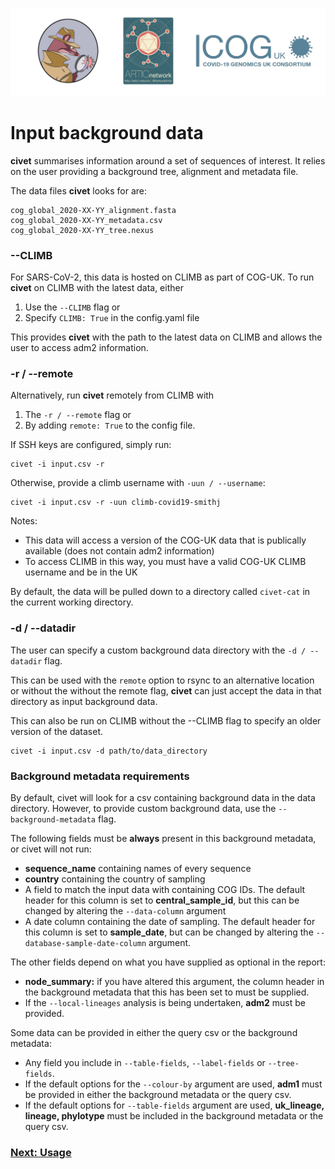 ![](./doc_figures/website_header.png)

# Input background data

<strong>civet</strong> summarises information around a set of sequences of interest. It relies on the user providing a background tree, alignment and metadata file. 

The data files <strong>civet</strong>  looks for are:
```
cog_global_2020-XX-YY_alignment.fasta
cog_global_2020-XX-YY_metadata.csv
cog_global_2020-XX-YY_tree.nexus
```

### --CLIMB

For SARS-CoV-2, this data is hosted on CLIMB as part of COG-UK. To run <strong>civet</strong>  on CLIMB with the latest data, either
1) Use the ``--CLIMB`` flag 
or
2) Specify ``CLIMB: True`` in the config.yaml file 

This provides <strong>civet</strong>  with the path to the latest data on CLIMB and allows the user to access adm2 information. 

### -r / --remote

Alternatively, run <strong>civet</strong>  remotely from CLIMB with 
1) The ``-r / --remote`` flag 
or
2) By adding ``remote: True`` to the config file. 

If SSH keys are configured, simply run:

```
civet -i input.csv -r 
```
Otherwise, provide a climb username with ``-uun / --username``:
```
civet -i input.csv -r -uun climb-covid19-smithj
```

Notes:
- This data will access a version of the COG-UK data that is publically available (does not contain adm2 information)
- To access CLIMB in this way, you must have a valid COG-UK CLIMB username and be in the UK

By default, the data will be pulled down to a directory called ``civet-cat`` in the current working directory. 

### -d / --datadir

The user can specify a custom background data directory with the ``-d / --datadir`` flag. 

This can be used with the `remote` option to rsync to an alternative location or without the without the remote flag, <strong>civet</strong>  can just accept the data in that directory as input background data. 

This can also be run on CLIMB without the --CLIMB flag to specify an older version of the dataset. 

```
civet -i input.csv -d path/to/data_directory 
```


### Background metadata requirements

By default, civet will look for a csv containing background data in the data directory. However, to provide custom background data, use the ``--background-metadata`` flag. 

The following fields must be **always** present in this background metadata, or civet will not run:

- **sequence_name** containing names of every sequence
- **country** containing the country of sampling
- A field to match the input data with containing COG IDs. The default header for this column is set to **central_sample_id**, but this can be changed by altering the ``--data-column`` argument
- A date column containing the date of sampling. The default header for this column is set to **sample_date**, but can be changed by altering the ``--database-sample-date-column`` argument.

The other fields depend on what you have supplied as optional in the report:
- **node_summary:** if you have altered this argument, the column header in the background metadata that this has been set to must be supplied.
- If the ``--local-lineages`` analysis is being undertaken, **adm2** must be provided.


Some data can be provided in either the query csv or the background metadata:

- Any field you include in ``--table-fields``, ``--label-fields`` or ``--tree-fields``. 
- If the default options for the ``--colour-by`` argument are used, **adm1** must be provided in either the background metadata or the query csv.
- If the default options for ``--table-fields`` argument are used, **uk_lineage, lineage, phylotype** must be included in the background metadata or the query csv.


### [Next: Usage](./usage.md)
